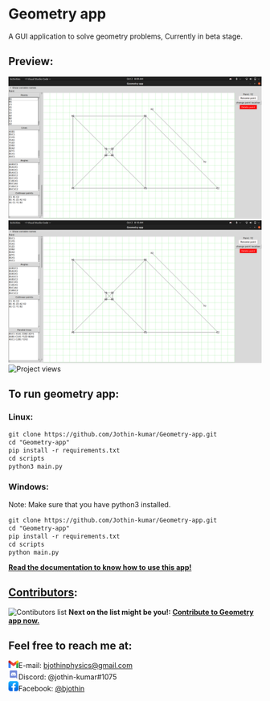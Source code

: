 # Geometry app

A GUI application to solve geometry problems, Currently in beta stage.
## Preview:
![Screenshot of geometry app](https://raw.githubusercontent.com/Jothin-kumar/Geometry-app/master/geometry%20app-1.png)
![Screenshot of geometry app](https://raw.githubusercontent.com/Jothin-kumar/Geometry-app/master/geometry%20app-2.png)
![Project views](https://visitor-badge.glitch.me/badge?page_id=Jothin-kumar.Geometry-app)  
## To run geometry app:
### Linux:
```
git clone https://github.com/Jothin-kumar/Geometry-app.git
cd "Geometry-app"
pip install -r requirements.txt
cd scripts
python3 main.py
```
### Windows:
Note: Make sure that you have python3 installed.
```
git clone https://github.com/Jothin-kumar/Geometry-app.git
cd "Geometry-app"
pip install -r requirements.txt
cd scripts
python main.py
```
**[Read the documentation to know how to use this app!](http://geometry-app.rtfd.io/)**
## [Contributors](https://github.com/Jothin-kumar/Geometry-app/graphs/contributors):
![Contibutors list](https://contrib.rocks/image?repo=Jothin-kumar/Geometry-app)
**Next on the list might be you!: [Contribute to Geometry app now.](https://github.com/Jothin-kumar/Geometry-app/blob/master/CONTRIBUTING.md)**
## Feel free to reach me at:
![Email logo](https://github.com/Jothin-kumar/jothin-kumar/blob/main/gmail.png?raw=true)E-mail: [bjothinphysics@gmail.com](mailto:bjothinphysics@gmail.com)  
![Discord logo](https://github.com/Jothin-kumar/jothin-kumar/blob/main/discord.png?raw=true)Discord: @jothin-kumar#1075  
![Facebook logo](https://github.com/Jothin-kumar/jothin-kumar/blob/main/facebook-app.png?raw=true)Facebook: [@bjothin](https://www.facebook.com/bjothin)
